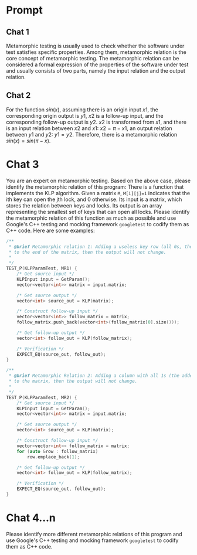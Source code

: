 # Prompt

## Chat 1

Metamorphic testing is usually used to check whether the software under test satisfies specific properties. Among them, metamorphic relation is the core concept of metamorphic testing. The metamorphic relation can be considered a formal expression of the properties of the software under test and usually consists of two parts, namely the input relation and the output relation.

## Chat 2

For the function $sin(x)$, assuming there is an origin input $x1$, the corresponding origin output is $y1$, $x2$ is a follow-up input, and the corresponding follow-up output is $y2$. $x2$ is transformed from $x1$, and there is an input relation between $x2$ and $x1$: $x2=\pi-x1$, an output relation between $y1$ and $y2$: $y1=y2$. Therefore, there is a metamorphic relation $sin(x)=sin(\pi-x)$.

# Chat 3

You are an expert on metamorphic testing. Based on the above case, please identify the metamorphic relation of this program: There is a function that implements the KLP algorithm. Given a matrix `M`, `M[i][j]=1` indicates that the ith key can open the jth lock, and 0 otherwise. Its input is a matrix, which stores the relation between keys and locks. Its output is an array representing the smallest set of keys that can open all locks. Please identify the metamorphic relation of this function as much as possible and use Google's C++ testing and mocking framework `googletest` to codify them as C++ code. Here are some examples:

```C++
/**
 * @brief Metamorphic relation 1: Adding a useless key row (all 0s, these cannot open any lock)
 * to the end of the matrix, then the output will not change.
 *
 */
TEST_P(KLPParamTest, MR1) {
    /* Get source input */
    KLPInput input = GetParam();
    vector<vector<int>> matrix = input.matrix;

    /* Get source output */
    vector<int> source_out = KLP(matrix);

    /* Construct follow-up input */
    vector<vector<int>> follow_matrix = matrix;
    follow_matrix.push_back(vector<int>(follow_matrix[0].size()));

    /* Get follow-up output */
    vector<int> follow_out = KLP(follow_matrix);

    /* Verification */
    EXPECT_EQ(source_out, follow_out);
}

/**
 * @brief Metamorphic Relation 2: Adding a column with all 1s (the added lock can be opened by any key)
 * to the matrix, then the output will not change.
 *
 */
TEST_P(KLPParamTest, MR2) {
    /* Get source input */
    KLPInput input = GetParam();
    vector<vector<int>> matrix = input.matrix;

    /* Get source output */
    vector<int> source_out = KLP(matrix);

    /* Construct follow-up input */
    vector<vector<int>> follow_matrix = matrix;
    for (auto &row : follow_matrix)
        row.emplace_back(1);

    /* Get follow-up output */
    vector<int> follow_out = KLP(follow_matrix);

    /* Verification */
    EXPECT_EQ(source_out, follow_out);
}
```

# Chat 4...n

Please identify more different metamorphic relations of this program and use Google's C++ testing and mocking framework `googletest` to codify them as C++ code.